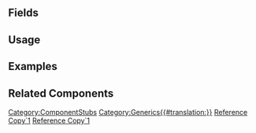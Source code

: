 <languages></languages> <translate>

## Fields

## Usage

## Examples

## Related Components

</translate>

[Category:ComponentStubs](Category:ComponentStubs "wikilink")
[Category:Generics{{#translation:}}](Category:Generics{{#translation:}} "wikilink")
[Reference Copy\`1](Category:Components{{#translation:}} "wikilink")
[Reference
Copy\`1](Category:Components:Transform:Drivers{{#translation:}} "wikilink")
